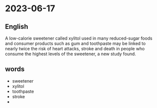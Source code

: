 # 2023-06-17

## English
A low-calorie sweetener called xylitol used
in many reduced-sugar foods and 
consumer products such as gum and
toothpaste may be linked to nearly twice
the risk of heart attacks, stroke and death
in people who consume the highest levels
of the sweetener, a new study found.

## words
* sweetener
* xylitol
* toothpaste
* stroke
* 
